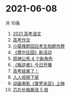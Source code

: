 # 2021-06-08
  共 10条

  <!-- BEGIN -->
  <!-- 最后更新时间:Tue Jun 08 2021 13:29:28 GMT+0000 (Coordinated Universal Time) -->
  1. [2021 高考语文](https://www.zhihu.com/search?q=高考语文)
1. [高考作文](https://www.zhihu.com/search?q=高考作文)
1. [小猿搜题回应考生拍题作弊](https://www.zhihu.com/search?q=小猿搜题)
1. [《摩尔庄园》新活动](https://www.zhihu.com/search?q=摩尔庄园)
1. [原神公布 4 个新角色](https://www.zhihu.com/search?q=原神)
1. [《叛逆者》今日开播](https://www.zhihu.com/search?q=叛逆者)
1. [高考结束了！](https://www.zhihu.com/search?q=高考结束)
1. [人人视频下架](https://www.zhihu.com/search?q=人人视频)
1. [动画电影《普罗米亚》上映](https://www.zhihu.com/search?q=普罗米亚)
1. [芯片价格飙涨 5 倍](https://www.zhihu.com/search?q=芯片)
  <!-- END -->
  